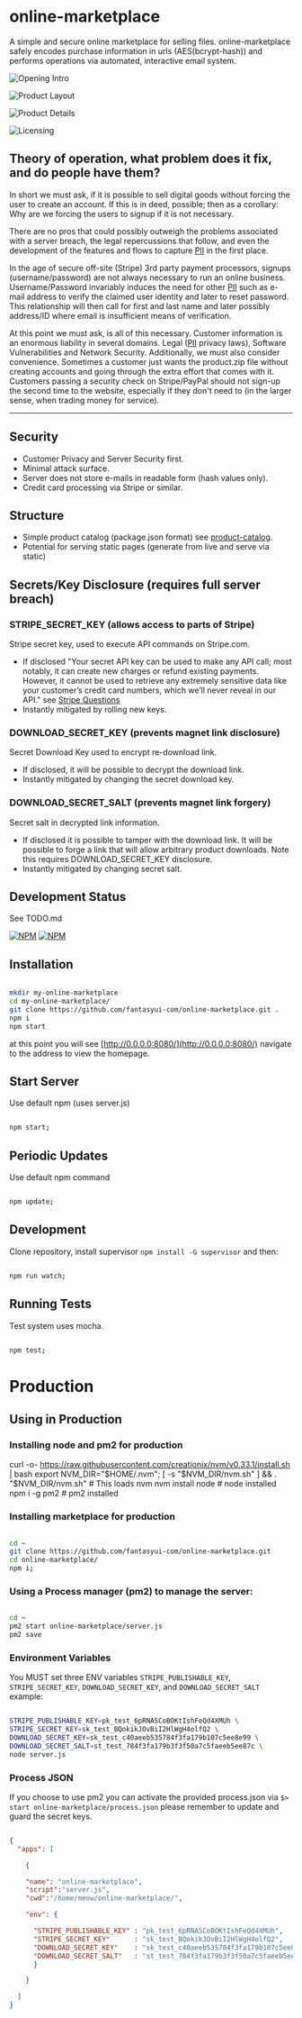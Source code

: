 # online-marketplace
A simple and secure online marketplace for selling files. online-marketplace safely encodes purchase information in urls (AES(bcrypt-hash)) and performs operations via automated, interactive email system.

![Opening Intro](screenshots/a.jpg "Opening Intro")

![Product Layout](screenshots/b.jpg "Product Layout")

![Product Details](screenshots/c.jpg "Product
 Details")

![Licensing](screenshots/d.jpg "Licensing")


## Theory of operation, what problem does it fix, and do people have them?

In short we must ask, if it is possible to sell digital goods without forcing the user to create an account. If this is in deed, possible; then as a corollary: Why are we forcing the users to signup if it is not necessary.

There are no pros that could possibly outweigh the problems associated with a server breach, the legal repercussions that follow, and even the development of the features and flows to capture [PII](https://en.wikipedia.org/wiki/Personally_identifiable_information) in the first place.

In the age of secure off-site (Stripe) 3rd party payment processors, signups (username/password) are not always necessary to run an online business. Username/Password invariably induces the need for other [PII](https://en.wikipedia.org/wiki/Personally_identifiable_information) such as e-mail address to verify the claimed user identity and later to reset password. This relationship will then call for first and last name and later possibly address/ID where email is insufficient means of verification.

At this point we must ask, is all of this necessary. Customer information is an enormous liability in several domains. Legal ([PII](https://en.wikipedia.org/wiki/Personally_identifiable_information) privacy laws), Software Vulnerabilities and Network Security. Additionally, we must also consider convenience. Sometimes a customer just wants the product.zip file without creating accounts and going through the extra effort that comes with it. Customers passing a security check on Stripe/PayPal should not sign-up the second time to the website, especially if they don't need to (in the larger sense, when trading money for service).

---

## Security

- Customer Privacy and Server Security first.
- Minimal attack surface.
- Server does not store e-mails in readable form (hash values only).
- Credit card processing via Stripe or similar.

## Structure

- Simple product catalog (package.json format) see [product-catalog](https://github.com/fantasyui-com/product-catalog).
- Potential for serving static pages (generate from live and serve via static)

## Secrets/Key Disclosure (requires full server breach)

### STRIPE_SECRET_KEY (allows access to parts of Stripe)

Stripe secret key, used to execute API commands on Stripe.com.

- If disclosed "Your secret API key can be used to make any API call; most notably, it can create new charges or refund existing payments. However, it cannot be used to retrieve any extremely sensitive data like your customer’s credit card numbers, which we’ll never reveal in our API." see [Stripe Questions](https://support.stripe.com/questions/what-happens-if-my-api-key-is-compromised)
- Instantly mitigated by rolling new keys.

### DOWNLOAD_SECRET_KEY (prevents magnet link disclosure)

Secret Download Key used to encrypt re-download link.

- If disclosed, it will be possible to decrypt the download link.
- Instantly mitigated by changing the secret download key.

### DOWNLOAD_SECRET_SALT (prevents magnet link forgery)

Secret salt in decrypted link information.

- If disclosed it is possible to tamper with the download link. It will be possible to forge a link that will allow arbitrary product downloads. Note this requires DOWNLOAD_SECRET_KEY disclosure.
- Instantly mitigated by changing secret salt.

## Development Status

See TODO.md

[![NPM](https://nodei.co/npm/online-marketplace.png?downloads=true&downloadRank=true&stars=true)](https://nodei.co/npm/online-marketplace/)
[![NPM](https://nodei.co/npm-dl/online-marketplace.png?months=1&height=3)](https://nodei.co/npm/online-marketplace/)

## Installation

```sh

mkdir my-online-marketplace
cd my-online-marketplace/
git clone https://github.com/fantasyui-com/online-marketplace.git .
npm i
npm start

```

at this point you will see [http://0.0.0.0:8080/](http://0.0.0.0:8080/)
navigate to the address to view the homepage.


## Start Server

Use default npm (uses server.js)

```sh

npm start;

```

## Periodic Updates

Use default npm command

```sh

npm update;

```

## Development

Clone repository, install supervisor ```npm install -G supervisor``` and then:

```sh

npm run watch;

```

## Running Tests

Test system uses mocha.

```sh

npm test;

```

# Production

## Using in Production

### Installing node and pm2 for production
curl -o- https://raw.githubusercontent.com/creationix/nvm/v0.33.1/install.sh | bash
export NVM_DIR="$HOME/.nvm"; [ -s "$NVM_DIR/nvm.sh" ] && \. "$NVM_DIR/nvm.sh"  # This loads nvm
nvm install node # node installed
npm i -g pm2 # pm2 installed

### Installing marketplace for production

```sh

cd ~
git clone https://github.com/fantasyui-com/online-marketplace.git
cd online-marketplace/
npm i;

```

### Using a Process manager (pm2) to manage the server:

```sh

cd ~
pm2 start online-marketplace/server.js
pm2 save

```
### Environment Variables

You MUST set three ENV variables ```STRIPE_PUBLISHABLE_KEY```, ```STRIPE_SECRET_KEY```, ```DOWNLOAD_SECRET_KEY```, and ```DOWNLOAD_SECRET_SALT``` example:

```sh

STRIPE_PUBLISHABLE_KEY=pk_test_6pRNASCoBOKtIshFeQd4XMUh \
STRIPE_SECRET_KEY=sk_test_BQokikJOvBiI2HlWgH4olfQ2 \
DOWNLOAD_SECRET_KEY=sk_test_c40aeeb535784f3fa179b107c5ee8e99 \
DOWNLOAD_SECRET_SALT=st_test_784f3fa179b3f3f50a7c5faeeb5ee87c \
node server.js

```

### Process JSON

If you choose to use pm2 you can activate the provided process.json via ```$> start online-marketplace/process.json``` please remember to update and guard the secret keys.

```json

{
  "apps": [

    {

    "name": "online-marketplace",
    "script":"server.js",
    "cwd":"/home/meow/online-marketplace/",

    "env": {

      "STRIPE_PUBLISHABLE_KEY" : "pk_test_6pRNASCoBOKtIshFeQd4XMUh",
      "STRIPE_SECRET_KEY"      : "sk_test_BQokikJOvBiI2HlWgH4olfQ2",
      "DOWNLOAD_SECRET_KEY"    : "sk_test_c40aeeb535784f3fa179b107c5ee8e99",
      "DOWNLOAD_SECRET_SALT"   : "st_test_784f3fa179b3f3f50a7c5faeeb5ee87c",
      }

    }

  ]
}


```

